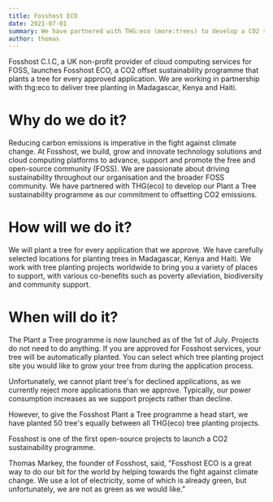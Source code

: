 ```yaml
---
title: Fosshost ECO 
date: 2021-07-01
summary: We have partnered with THG:eco (more:trees) to develop a CO2 sustainability programme
author: thomas
---
```


Fosshost C.I.C, a UK non-profit provider of cloud computing services for FOSS, launches Fosshost ECO, a CO2 offset sustainability programme that plants a tree for every approved application.  We are working in partnership with thg:eco to deliver tree planting in Madagascar, Kenya and Haiti.

# Why do we do it?

Reducing carbon emissions is imperative in the fight against climate change. At Fosshost, we build, grow and innovate technology solutions and cloud computing platforms to advance, support and promote the free and open-source community (FOSS). We are passionate about driving sustainability throughout our organisation and the broader FOSS community. We have partnered with THG(eco) to develop our Plant a Tree sustainability programme as our commitment to offsetting CO2 emissions.

# How will we do it?

We will plant a tree for every application that we approve. We have carefully selected locations for planting trees in Madagascar, Kenya and Haiti. We work with tree planting projects worldwide to bring you a variety of places to support, with various co-benefits such as poverty alleviation, biodiversity and community support.

# When will do it?

The Plant a Tree programme is now launched as of the 1st of July. Projects do not need to do anything. If you are approved for Fosshost services, your tree will be automatically planted. You can select which tree planting project site you would like to grow your tree from during the application process. 

Unfortunately, we cannot plant tree's for declined applications, as we currently reject more applications than we approve. Typically, our power consumption increases as we support projects rather than decline.

However, to give the Fosshost Plant a Tree programme a head start, we have planted 50 tree's equally between all THG(eco) tree planting projects.

Fosshost is one of the first open-source projects to launch a CO2 sustainability programme.

Thomas Markey, the founder of Fosshost, said, "Fosshost ECO is a great way to do our bit for the world by helping towards the fight against climate change. We use a lot of electricity, some of which is already green, but unfortunately, we are not as green as we would like."
